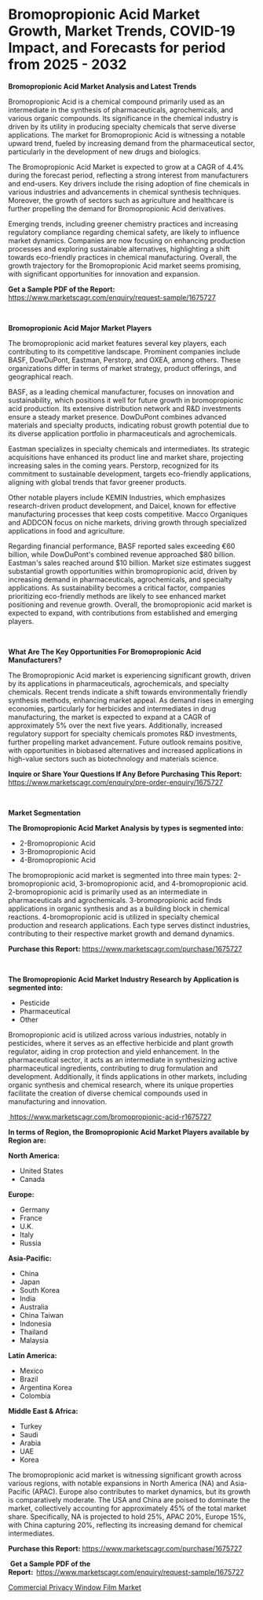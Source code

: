 <p><h1>Bromopropionic Acid Market Growth, Market Trends, COVID-19 Impact, and Forecasts for period from 2025 - 2032</h1></p><p><strong>Bromopropionic Acid Market Analysis and Latest Trends</strong></p>
<p><p>Bromopropionic Acid is a chemical compound primarily used as an intermediate in the synthesis of pharmaceuticals, agrochemicals, and various organic compounds. Its significance in the chemical industry is driven by its utility in producing specialty chemicals that serve diverse applications. The market for Bromopropionic Acid is witnessing a notable upward trend, fueled by increasing demand from the pharmaceutical sector, particularly in the development of new drugs and biologics.</p><p>The Bromopropionic Acid Market is expected to grow at a CAGR of 4.4% during the forecast period, reflecting a strong interest from manufacturers and end-users. Key drivers include the rising adoption of fine chemicals in various industries and advancements in chemical synthesis techniques. Moreover, the growth of sectors such as agriculture and healthcare is further propelling the demand for Bromopropionic Acid derivatives. </p><p>Emerging trends, including greener chemistry practices and increasing regulatory compliance regarding chemical safety, are likely to influence market dynamics. Companies are now focusing on enhancing production processes and exploring sustainable alternatives, highlighting a shift towards eco-friendly practices in chemical manufacturing. Overall, the growth trajectory for the Bromopropionic Acid market seems promising, with significant opportunities for innovation and expansion.</p></p>
<p><strong>Get a Sample PDF of the Report:&nbsp;</strong> <a href="https://www.marketscagr.com/enquiry/request-sample/1675727?utm_campaign=2792&utm_medium=2&utm_source=Github&utm_content=ia&utm_term=01042025&utm_id=bromopropionic-acid">https://www.marketscagr.com/enquiry/request-sample/1675727</a></p>
<p>&nbsp;</p>
<p><strong>Bromopropionic Acid Major Market Players</strong></p>
<p><p>The bromopropionic acid market features several key players, each contributing to its competitive landscape. Prominent companies include BASF, DowDuPont, Eastman, Perstorp, and OXEA, among others. These organizations differ in terms of market strategy, product offerings, and geographical reach.</p><p>BASF, as a leading chemical manufacturer, focuses on innovation and sustainability, which positions it well for future growth in bromopropionic acid production. Its extensive distribution network and R&D investments ensure a steady market presence. DowDuPont combines advanced materials and specialty products, indicating robust growth potential due to its diverse application portfolio in pharmaceuticals and agrochemicals.</p><p>Eastman specializes in specialty chemicals and intermediates. Its strategic acquisitions have enhanced its product line and market share, projecting increasing sales in the coming years. Perstorp, recognized for its commitment to sustainable development, targets eco-friendly applications, aligning with global trends that favor greener products.</p><p>Other notable players include KEMIN Industries, which emphasizes research-driven product development, and Daicel, known for effective manufacturing processes that keep costs competitive. Macco Organiques and ADDCON focus on niche markets, driving growth through specialized applications in food and agriculture.</p><p>Regarding financial performance, BASF reported sales exceeding €60 billion, while DowDuPont's combined revenue approached $80 billion. Eastman's sales reached around $10 billion. Market size estimates suggest substantial growth opportunities within bromopropionic acid, driven by increasing demand in pharmaceuticals, agrochemicals, and specialty applications. As sustainability becomes a critical factor, companies prioritizing eco-friendly methods are likely to see enhanced market positioning and revenue growth. Overall, the bromopropionic acid market is expected to expand, with contributions from established and emerging players.</p></p>
<p>&nbsp;</p>
<p><strong>What Are The Key Opportunities For Bromopropionic Acid Manufacturers?</strong></p>
<p><p>The Bromopropionic Acid market is experiencing significant growth, driven by its applications in pharmaceuticals, agrochemicals, and specialty chemicals. Recent trends indicate a shift towards environmentally friendly synthesis methods, enhancing market appeal. As demand rises in emerging economies, particularly for herbicides and intermediates in drug manufacturing, the market is expected to expand at a CAGR of approximately 5% over the next five years. Additionally, increased regulatory support for specialty chemicals promotes R&D investments, further propelling market advancement. Future outlook remains positive, with opportunities in biobased alternatives and increased applications in high-value sectors such as biotechnology and materials science.</p></p>
<p><strong>Inquire or Share Your Questions If Any Before Purchasing This Report:</strong> <a href="https://www.marketscagr.com/enquiry/pre-order-enquiry/1675727?utm_campaign=2792&utm_medium=2&utm_source=Github&utm_content=ia&utm_term=01042025&utm_id=bromopropionic-acid">https://www.marketscagr.com/enquiry/pre-order-enquiry/1675727</a></p>
<p>&nbsp;</p>
<p><strong>Market Segmentation</strong></p>
<p><strong>The Bromopropionic Acid Market Analysis by types is segmented into:</strong></p>
<p><ul><li>2-Bromopropionic Acid</li><li>3-Bromopropionic Acid</li><li>4-Bromopropionic Acid</li></ul></p>
<p><p>The bromopropionic acid market is segmented into three main types: 2-bromopropionic acid, 3-bromopropionic acid, and 4-bromopropionic acid. 2-bromopropionic acid is primarily used as an intermediate in pharmaceuticals and agrochemicals. 3-bromopropionic acid finds applications in organic synthesis and as a building block in chemical reactions. 4-bromopropionic acid is utilized in specialty chemical production and research applications. Each type serves distinct industries, contributing to their respective market growth and demand dynamics.</p></p>
<p><strong>Purchase this Report:&nbsp;</strong><a href="https://www.marketscagr.com/purchase/1675727?utm_campaign=2792&utm_medium=2&utm_source=Github&utm_content=ia&utm_term=01042025&utm_id=bromopropionic-acid">https://www.marketscagr.com/purchase/1675727</a></p>
<p>&nbsp;</p>
<p><strong>The Bromopropionic Acid Market Industry Research by Application is segmented into:</strong></p>
<p><ul><li>Pesticide</li><li>Pharmaceutical</li><li>Other</li></ul></p>
<p><p>Bromopropionic acid is utilized across various industries, notably in pesticides, where it serves as an effective herbicide and plant growth regulator, aiding in crop protection and yield enhancement. In the pharmaceutical sector, it acts as an intermediate in synthesizing active pharmaceutical ingredients, contributing to drug formulation and development. Additionally, it finds applications in other markets, including organic synthesis and chemical research, where its unique properties facilitate the creation of diverse chemical compounds used in manufacturing and innovation.</p></p>
<p><a href="https://www.marketscagr.com/bromopropionic-acid-r1675727?utm_campaign=2792&utm_medium=2&utm_source=Github&utm_content=ia&utm_term=01042025&utm_id=bromopropionic-acid">&nbsp;https://www.marketscagr.com/bromopropionic-acid-r1675727</a></p>
<p><strong>In terms of Region, the Bromopropionic Acid Market Players available by Region are:</strong></p>
<p>
    <p> <strong> North America: </strong>
        <ul>
            <li>United States</li>
            <li>Canada</li>
        </ul>
        </p> 
    <p> <strong> Europe: </strong>
        <ul>
            <li>Germany</li>
            <li>France</li>
            <li>U.K.</li>
            <li>Italy</li>
            <li>Russia</li>
        </ul>
        </p> 
    <p> <strong> Asia-Pacific: </strong>
        <ul>
            <li>China</li>
            <li>Japan</li>
            <li>South Korea</li>
            <li>India</li>
            <li>Australia</li>
            <li>China Taiwan</li>
            <li>Indonesia</li>
            <li>Thailand</li>
            <li>Malaysia</li>
        </ul>
        </p> 
    <p> <strong> Latin America: </strong>
        <ul>
            <li>Mexico</li>
            <li>Brazil</li>
            <li>Argentina Korea</li>
            <li>Colombia</li>
        </ul>
        </p> 
    <p> <strong> Middle East & Africa: </strong>
        <ul>
            <li>Turkey</li>
            <li>Saudi</li>
            <li>Arabia</li>
            <li>UAE</li>
            <li>Korea</li>
        </ul>
    </p>
    </p>
<p><p>The bromopropionic acid market is witnessing significant growth across various regions, with notable expansions in North America (NA) and Asia-Pacific (APAC). Europe also contributes to market dynamics, but its growth is comparatively moderate. The USA and China are poised to dominate the market, collectively accounting for approximately 45% of the total market share. Specifically, NA is projected to hold 25%, APAC 20%, Europe 15%, with China capturing 20%, reflecting its increasing demand for chemical intermediates.</p></p>
<p><strong>Purchase this Report: </strong><a href="https://www.marketscagr.com/purchase/1675727?utm_campaign=2792&utm_medium=2&utm_source=Github&utm_content=ia&utm_term=01042025&utm_id=bromopropionic-acid">https://www.marketscagr.com/purchase/1675727</a></p>
<p>&nbsp;<strong>Get a Sample PDF of the Report:&nbsp;&nbsp;</strong><a href="https://www.marketscagr.com/enquiry/request-sample/1675727?utm_campaign=2792&utm_medium=2&utm_source=Github&utm_content=ia&utm_term=01042025&utm_id=bromopropionic-acid">https://www.marketscagr.com/enquiry/request-sample/1675727</a></p>
<p><strong></strong></p>
<p><p><a href="https://github.com/danikabiele541/Market-Research-Report-List-1/blob/main/commercial-privacy-window-film-market.md?utm_campaign=2792&utm_medium=2&utm_source=Github&utm_content=ia&utm_term=01042025&utm_id=bromopropionic-acid">Commercial Privacy Window Film Market</a></p></p>